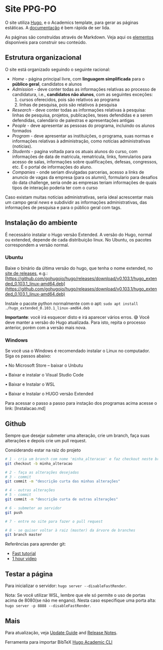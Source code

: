 # Site PPG-PO

O site utiliza [Hugo](https://github.com/gohugoio/hugo), e o Academics template, para gerar as páginas estáticas. A [documentação](https://wowchemy.com/docs/) é bem rápida de ser lida.

As páginas são construídas através de Markdown. Veja aqui os [elementos](https://wowchemy.com/docs/content/writing-markdown-latex/) disponíveis para construir seu conteúdo.

## Estrutura organizacional

O site está organizado seguindo o seguinte racional:
- *Home* - página principal livre, com **linguagem simplificada** para o **público geral**, candidatos e alunos
- *Admission* - deve conter todas as informações relativas ao processo de candidatura, i.e., **candidatos não alunos**, com as seguintes exceções:
  1. cursos oferecidos, pois são relativos ao programa
  2. linhas de pesquisa, pois são relativos à pesquisa
- *Research* - deve conter todas as informações relativas à pesquisa: linhas de pesquisa, projetos, publicações, teses defendidas e a serem defendidas, calendário de palestras e apresentações antigas
- *People* - deve apresentar as pessoas do programa, incluindo os alunos formados
- *Program* - deve apresentar as instituições, o programa, suas normas e informações relativas à administração, como notícias administrativas (notícias).
- *Students* - pagina voltada para os atuais alunos do curso, com informações de data de matricula, rematricula, links, fomrularios para acesso de salas, informações sobre qualificações, defesas, congressos, etc. É o portal de informações do aluno.
- *Companies* - onde seriam divulgadas parcerias, acesso a links de anuncio de vagas da empresa (para os alumni), formulario para desafios do data challenge, seria onde as empresas teriam informações de quais tipos de interação poderia ter com o curso 


Caso existam muitas notícias administrativas, seria ideal acrescentar mais um campo geral *news* e subdividir as informações administrativas, das informações de pesquisa e para o público geral com tags.

## Instalação do ambiente

É necessário instalar o Hugo versão Extended. A versão do Hugo, normal ou extended, depende de cada distribuição linux. No Ubuntu, os pacotes correspondem a versão normal.
### Ubuntu

Baixe o binário da última versão do hugo, que tenha o nome extended, no [site de releases](https://github.com/gohugoio/hugo/releases), e.g.: [https://github.com/gohugoio/hugo/releases/download/v0.103.1/hugo_extended_0.103.1_linux-amd64.deb](https://github.com/gohugoio/hugo/releases/download/v0.103.1/hugo_extended_0.103.1_linux-amd64.deb)

Instale o pacote python normalmente com o apt: `sudo apt install ./hugo_extended_0.103.1_linux-amd64.deb `

**Importante**: você irá esquecer disto e irá aparecer vários erros. 😅 Você deve manter a versão do Hugo atualizada. Para isto, repita o processo anterior, porém com a versão mais nova.


### Windows 

Se você usa o Windows é recomendado instalar o Linux no computador. Siga os passos abaixo:

•	No Microsoft Store – baixar o Unbutu

•	Baixar e instalar o Visual Studio Code

•	Baixar e Instalar o WSL 

•	Baixar e Instalar o HUGO versão Extended

Para acessar o passo a passo para instação dos programas acima acesse o link: [Instalacao.md] 


## Github

Sempre que desejar submeter uma alteração, crie um branch, faça suas alterações e depois crie um pull request.

Considerando estar na raiz do projeto

```bash
# 1 - cria um branch com nome 'minha_alteracao' e faz checkout neste branch (salta para ele)
git checkout -b minha_alteracao

# 2 - faça as alterações desejadas
# 3 - commit
git commit -m "descrição curta das minhas alterações"

# 4 - outras alterações
# 5 - commit
git commit -m "descrição curta de outras alterações"

# 6 - submeter ao servidor
git push

# 7 - entre no site para fazer o pull request

# 8 - se quiser voltar à raiz (master) da árvore de branches
git branch master
```

Referências para aprender git:
- [Fast tutorial](https://rogerdudler.github.io/git-guide/index.pt_BR.html)
- [1 hour video](https://www.youtube.com/watch?v=8JJ101D3knE)

## Testar a página

Para inicializar o servidor: `hugo server --disableFastRender`.

Nota: Se você utilizar WSL, lembre que ele só permite o uso de portas acima de 8080(se não me engano). Nesta caso especifique uma porta alta: `hugo server -p 8888 --disableFastRender`.

## Mais

Para atualização, veja [Update Guide](https://wowchemy.com/docs/update/) and [Release Notes](https://wowchemy.com/updates/).

Ferramenta para importar BibTeX [Hugo Academic CLI](https://github.com/wowchemy/hugo-academic-cli/)